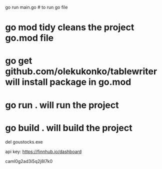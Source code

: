 go run main.go # to run go file

# go mod tidy cleans the project go.mod file 
# go get github.com/olekukonko/tablewriter  will install package in go.mod

# go run . will run the project

# go build . will build the project

del goustocks.exe


api key: https://finnhub.io/dashboard

caml0g2ad3i5q2j8l7k0

